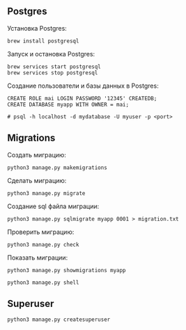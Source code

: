 ## Postgres
Установка Postgres:
```console
brew install postgresql
```
Запуск и остановка Postgres:
```console
brew services start postgresql
brew services stop postgresql
```

Создание пользователи и базы данных в Postgres:
```console
CREATE ROLE mai LOGIN PASSWORD '12345' CREATEDB;
CREATE DATABASE myapp WITH OWNER = mai;
```

```console
# psql -h localhost -d mydatabase -U myuser -p <port>
```

## Migrations
Создать миграцию:
```console
python3 manage.py makemigrations
```
Сделать миграцию:
```console
python3 manage.py migrate
```

Создание sql файла миграции:
```console
python3 manage.py sqlmigrate myapp 0001 > migration.txt
```

Проверить миграцию:
```console
python3 manage.py check
```

Показать миграции:
```console
python3 manage.py showmigrations myapp
```
```console
python3 manage.py shell
```

## Superuser

```console
python3 manage.py createsuperuser
```
